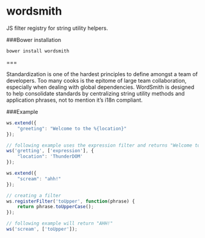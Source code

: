 wordsmith
=========
JS filter registry for string utility helpers.

###Bower installation
```
bower install wordsmith
```
===

Standardization is one of the hardest principles to define amongst a team of developers. Too many cooks is the epitome of large team collaboration, especially when dealing with global dependencies. WordSmith is designed to help consolidate standards by centralizing string utility methods and application phrases, not to mention it’s i18n compliant.

###Example

```javascript
ws.extend({
    "greeting": "Welcome to the %{location}"
});

// following example uses the expression filter and returns "Welcome to the ThunderDOM"
ws('gretting', ['expression'], {
    "location": 'ThunderDOM'
});
```

```javascript
ws.extend({
    "scream": "ahh!"
});

// creating a filter
ws.registerFilter('toUpper', function(phrase) {
    return phrase.toUpperCase();
});

// following example will return "AHH!"
ws('scream', ['toUpper']);
```
